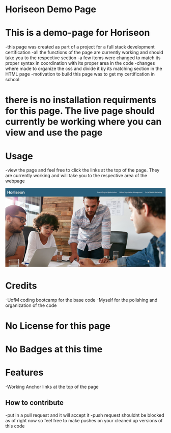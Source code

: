 # Horiseon Demo Page

# This is a demo-page for Horiseon

-this page was created as part of a project for a full stack development certification
-all the functions of the page are  currently working and should take you to the respective section
-a few items were changed to match its proper syntax in coordination with its proper area in the code
-changes where made to organize the css and divide it by its matching section in the HTML page
-motivation to build this page was to get my certification in school

# there is no installation requirments for this page. The live page should currently be working where you can view and use the page

# Usage
-view the page and feel free to click the links at the top of the page. They are currently working and will take you to the respective area of the webpage


![alt text](assets/images/Horiseon%20Screenshot.png)


# Credits
-UofM coding bootcamp for the base code
-Myself for the polishing and organization of the code

# No License for this page

# No Badges at this time

# Features
-Working Anchor links at the top of the page

## How to contribute
-put in a pull request and it will accept it
-push request shouldnt be blocked as of right now so feel free to make pushes on your cleaned up versions of this code
